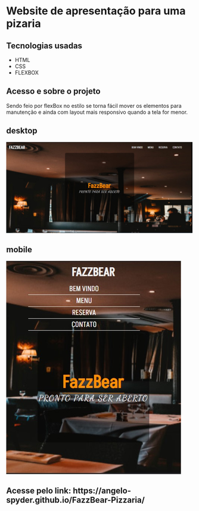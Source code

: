 <h1>Website de apresentação para uma pizaria</h1>
<h2>Tecnologias usadas</h2>
<ul>
    <li>HTML</li>
    <li>CSS</li>
    <li>FLEXBOX</li>
</ul>
<h2>Acesso e sobre o projeto</h2>
<p>Sendo feio por flexBox no estilo se torna fácil mover os elementos para manutenção e ainda com layout mais responsivo  quando a tela for menor.</p>
<div>
    <h2>desktop</h2>
    <img src="readme-img/desktop.jpg" alt="Website pizzaria desktop" style="width: 500px;">
</div>
<div>
    <h2>mobile</h2>
    <img src="readme-img/mobile.jpg" alt="Website pizzaria desktop">
</div>
<h2>Acesse pelo link: https://angelo-spyder.github.io/FazzBear-Pizzaria/</h2>